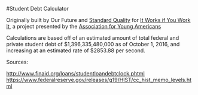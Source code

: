 #Student Debt Calculator

Originally built by Our Future and [Standard Quality](http://www.standard-quality.biz) for [It Works if You Work It](http://www.coolyouvoted.com), a project presented by the [Association for Young Americans](http://www.joinaya.com)

Calculations are based off of an estimated amount of total federal and private student debt of $1,396,335,480,000 as of October 1, 2016, and increasing at an estimated rate of $2853.88 per second.

Sources:

http://www.finaid.org/loans/studentloandebtclock.phtml
https://www.federalreserve.gov/releases/g19/HIST/cc_hist_memo_levels.html